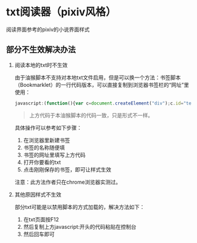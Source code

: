 # txt阅读器（pixiv风格）

阅读界面参考的pixiv的小说界面样式

## 部分不生效解决办法

1. 阅读本地的txt时不生效

    由于油猴脚本不支持对本地txt文件启用，但是可以换一个方法：书签脚本（Bookmarklet）的一行代码版本，可以直接复制到浏览器书签栏的“网址”里使用：

    ```javascript
    javascript:(function(){var c=document.createElement("div");c.id="text_containter";var b=document.createElement("div");b.id="text_box";c.appendChild(b);document.body.appendChild(c);var a=document.getElementsByTagName("pre")[0];if(a){b.textContent=a.textContent;a.remove();}var d=document.createElement("style");d.type="text/css";d.textContent="html { background-color: #f5f5f5; } body {margin: 0; padding: 0;} #text_containter {position: relative; left: 50%; margin: 0 0 0 -30%; width: 912px; background-color: #ffffff;} #text_box {color: #1f1f1f; max-width: 620px; margin: auto; font-size: 16px; line-height: 2; background-color: #ffffff; font-family: 'Avenir Next', Avenir, 'Source Sans', 'Noto Sans', Roboto, Verdana, 'Pingfang SC', 'Hiragino Sans GB', 'Lantinghei SC', 'Source Han Sans CN', 'Noto Sans CJK SC', 'Microsoft Yahei', DengXian, YuGothic, 'Hiragino Kaku Gothic Pro', Meiryo, 'Source Han Sans', 'Source Han Sans JP', 'Noto Sans CJK JP', 'Pingfang TC', 'Pingfang HK', 'Hiragino Sans CNS', 'Lantinghei TC', 'Source Han Sans TW', 'Source Han Sans HK', 'Noto Sans CJK TC', 'Microsoft JhengHei', 'Apple SD Gothic Neo', 'Source Han Sans K', 'Source Han Sans KR', 'Noto Sans CJK KR', 'Malgun Gothic', sans-serif; font-feature-settings: normal; overflow-wrap: break-word; white-space: pre-wrap; text-align: justify;}";(document.head||document.documentElement).appendChild(d);})();
    ```

    > 上方代码于本油猴脚本的代码一致，只是形式不一样。

    具体操作可以参考如下步骤：

    1. 在浏览器里新建书签
    2. 书签的名称随便填
    3. 书签的网址里填写上方代码
    4. 打开你要看的txt
    5. 点击刚刚保存的书签，即可让样式生效

    注意：此方法作者只在chrome浏览器实测过。

2. 其他原因样式不生效

    部分txt可能是以禁用脚本的方式加载的，解决方法如下：

    1. 在txt页面按F12
    2. 然后复制上方javascript:开头的代码粘贴在控制台
    3. 然后回车即可
